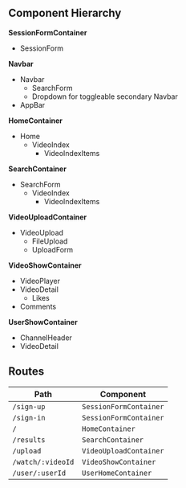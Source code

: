 ## Component Hierarchy

**SessionFormContainer**
  - SessionForm

**Navbar**
  - Navbar
    + SearchForm
    + Dropdown for toggleable secondary Navbar
  - AppBar

**HomeContainer**
  - Home
    + VideoIndex
      - VideoIndexItems

**SearchContainer**
  - SearchForm
    + VideoIndex
      - VideoIndexItems

**VideoUploadContainer**
  - VideoUpload
    + FileUpload
    + UploadForm

**VideoShowContainer**
  - VideoPlayer
  - VideoDetail
    + Likes
  - Comments

**UserShowContainer**
  - ChannelHeader
  - VideoDetail



## Routes
| Path | Component |
|------|-----------|
| `/sign-up` | `SessionFormContainer` |
| `/sign-in` | `SessionFormContainer` |
| `/` | `HomeContainer` |
| `/results` | `SearchContainer` |
| `/upload` | `VideoUploadContainer` |
| `/watch/:videoId` | `VideoShowContainer` |
| `/user/:userId` | `UserHomeContainer` |
